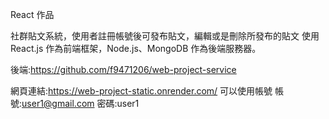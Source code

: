 React 作品

社群貼文系統，使用者註冊帳號後可發布貼文，編輯或是刪除所發布的貼文
使用 React.js 作為前端框架，Node.js、MongoDB 作為後端服務器。

後端:https://github.com/f9471206/web-project-service

網頁連結:https://web-project-static.onrender.com/
可以使用帳號
帳號:user1@gmail.com
密碼:user1
